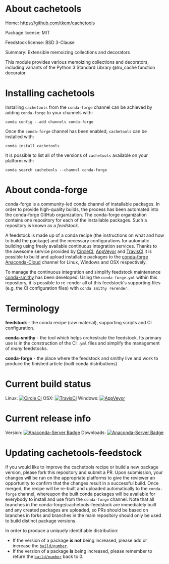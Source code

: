 About cachetools
================

Home: https://github.com/tkem/cachetools

Package license: MIT

Feedstock license: BSD 3-Clause

Summary: Extensible memoizing collections and decorators

This module provides various memoizing collections and decorators, including variants of the Python 3 Standard Library @lru_cache function decorator.


Installing cachetools
=====================

Installing `cachetools` from the `conda-forge` channel can be achieved by adding `conda-forge` to your channels with:

```
conda config --add channels conda-forge
```

Once the `conda-forge` channel has been enabled, `cachetools` can be installed with:

```
conda install cachetools
```

It is possible to list all of the versions of `cachetools` available on your platform with:

```
conda search cachetools --channel conda-forge
```



About conda-forge
=================

conda-forge is a community-led conda channel of installable packages.
In order to provide high-quality builds, the process has been automated into the
conda-forge GitHub organization. The conda-forge organization contains one repository
for each of the installable packages. Such a repository is known as a *feedstock*.

A feedstock is made up of a conda recipe (the instructions on what and how to build
the package) and the necessary configurations for automatic building using freely
available continuous integration services. Thanks to the awesome service provided by
[CircleCI](https://circleci.com/), [AppVeyor](http://www.appveyor.com/)
and [TravisCI](https://travis-ci.org/) it is possible to build and upload installable
packages to the [conda-forge](https://anaconda.org/conda-forge)
[Anaconda-Cloud](http://docs.anaconda.org/) channel for Linux, Windows and OSX respectively.

To manage the continuous integration and simplify feedstock maintenance
[conda-smithy](http://github.com/conda-forge/conda-smithy) has been developed.
Using the ``conda-forge.yml`` within this repository, it is possible to re-render all of
this feedstock's supporting files (e.g. the CI configuration files) with ``conda smithy rerender``.


Terminology
===========

**feedstock** - the conda recipe (raw material), supporting scripts and CI configuration.

**conda-smithy** - the tool which helps orchestrate the feedstock.
                   Its primary use is in the construction of the CI ``.yml`` files
                   and simplify the management of *many* feedstocks.

**conda-forge** - the place where the feedstock and smithy live and work to
                  produce the finished article (built conda distributions)

Current build status
====================

Linux: [![Circle CI](https://circleci.com/gh/conda-forge/cachetools-feedstock.svg?style=shield)](https://circleci.com/gh/conda-forge/cachetools-feedstock)
OSX: [![TravisCI](https://travis-ci.org/conda-forge/cachetools-feedstock.svg?branch=master)](https://travis-ci.org/conda-forge/cachetools-feedstock)
Windows: [![AppVeyor](https://ci.appveyor.com/api/projects/status/github/conda-forge/cachetools-feedstock?svg=True)](https://ci.appveyor.com/project/conda-forge/cachetools-feedstock/branch/master)

Current release info
====================
Version: [![Anaconda-Server Badge](https://anaconda.org/conda-forge/cachetools/badges/version.svg)](https://anaconda.org/conda-forge/cachetools)
Downloads: [![Anaconda-Server Badge](https://anaconda.org/conda-forge/cachetools/badges/downloads.svg)](https://anaconda.org/conda-forge/cachetools)


Updating cachetools-feedstock
=============================

If you would like to improve the cachetools recipe or build a new
package version, please fork this repository and submit a PR. Upon submission,
your changes will be run on the appropriate platforms to give the reviewer an
opportunity to confirm that the changes result in a successful build. Once
merged, the recipe will be re-built and uploaded automatically to the
`conda-forge` channel, whereupon the built conda packages will be available for
everybody to install and use from the `conda-forge` channel.
Note that all branches in the conda-forge/cachetools-feedstock are
immediately built and any created packages are uploaded, so PRs should be based
on branches in forks and branches in the main repository should only be used to
build distinct package versions.

In order to produce a uniquely identifiable distribution:
 * If the version of a package **is not** being increased, please add or increase
   the [``build/number``](http://conda.pydata.org/docs/building/meta-yaml.html#build-number-and-string).
 * If the version of a package **is** being increased, please remember to return
   the [``build/number``](http://conda.pydata.org/docs/building/meta-yaml.html#build-number-and-string)
   back to 0.
